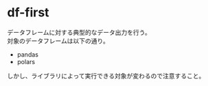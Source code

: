 # df-first

データフレームに対する典型的なデータ出力を行う。  
対象のデータフレームは以下の通り。

* pandas
* polars 

しかし、ライブラリによって実行できる対象が変わるので注意すること。
